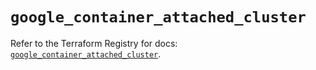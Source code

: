 # `google_container_attached_cluster`

Refer to the Terraform Registry for docs: [`google_container_attached_cluster`](https://registry.terraform.io/providers/hashicorp/google/5.26.0/docs/resources/container_attached_cluster).
